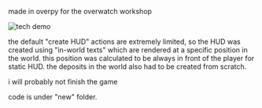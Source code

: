 made in overpy for the overwatch workshop

![tech demo](www.youtube.com/watch?v=BzNI82DdD8M)

the default "create HUD" actions are extremely limited, so the HUD was created using "in-world texts" which are rendered at a specific position in the world. this position was calculated to be always in front of the player for static HUD. the deposits in the world also had to be created from scratch.

i will probably not finish the game

code is under "new" folder.
